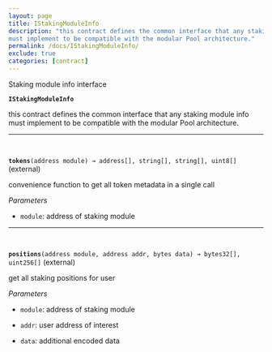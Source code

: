 ```yaml
---
layout: page
title: IStakingModuleInfo
description: "this contract defines the common interface that any staking module info
must implement to be compatible with the modular Pool architecture."
permalink: /docs/IStakingModuleInfo/
exclude: true
categories: [contract]
---
```


Staking module info interface



**`IStakingModuleInfo`**

this contract defines the common interface that any staking module info
must implement to be compatible with the modular Pool architecture.







****
<br>

**`tokens`**`(address module) → address[], string[], string[], uint8[]` (external)

convenience function to get all token metadata in a single call




*Parameters*  
- `module`: address of staking module




****
<br>

**`positions`**`(address module, address addr, bytes data) → bytes32[], uint256[]` (external)

get all staking positions for user




*Parameters*  
- `module`: address of staking module

- `addr`: user address of interest

- `data`: additional encoded data




